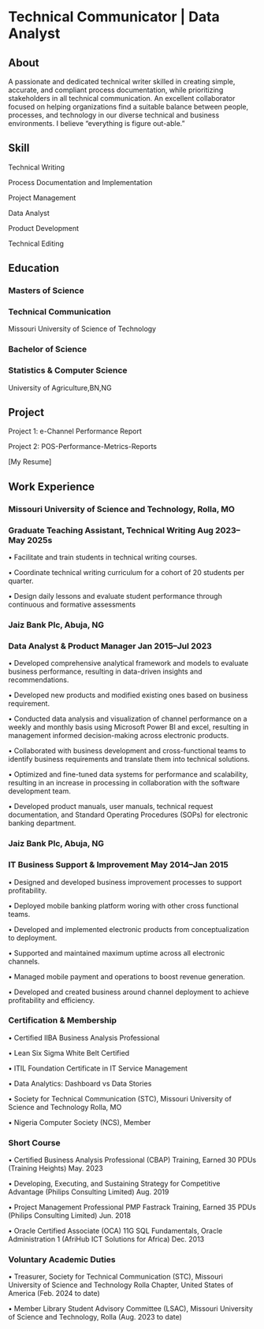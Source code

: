 # Technical Communicator | Data Analyst

## About

A passionate and dedicated technical writer skilled in creating simple, accurate, and compliant process documentation, while prioritizing stakeholders in all technical communication. An excellent collaborator focused on helping organizations find a suitable balance between people, processes, and technology in our diverse technical and business environments. I believe “everything is figure out-able.”

## Skill

Technical Writing

Process Documentation and Implementation

Project Management

Data Analyst

Product Development

Technical Editing

## Education

### Masters of Science

### Technical Communication

Missouri University of Science of Technology

### Bachelor of Science

### Statistics & Computer Science

University of Agriculture,BN,NG

## Project

Project 1: e-Channel Performance Report

Project 2: POS-Performance-Metrics-Reports

[My Resume]

## Work Experience

### Missouri University of Science and Technology, Rolla, MO

### Graduate Teaching Assistant, Technical Writing Aug 2023–May 2025s

• Facilitate and train students in technical writing courses.

• Coordinate technical writing curriculum for a cohort of 20 students per quarter.

• Design daily lessons and evaluate student performance through continuous and formative assessments

### Jaiz Bank Plc, Abuja, NG

### Data Analyst & Product Manager Jan 2015–Jul 2023

• Developed comprehensive analytical framework and models to evaluate business performance, resulting in data-driven insights and recommendations.

• Developed new products and modified existing ones based on business requirement.

• Conducted data analysis and visualization of channel performance on a weekly and monthly basis using Microsoft Power BI and excel, resulting in management informed decision-making across electronic products.

• Collaborated with business development and cross-functional teams to identify business requirements and translate them into technical solutions.

• Optimized and fine-tuned data systems for performance and scalability, resulting in an increase in processing in collaboration with the software development team.

• Developed product manuals, user manuals, technical request documentation, and Standard Operating Procedures (SOPs) for electronic banking department.

### Jaiz Bank Plc, Abuja, NG

### IT Business Support & Improvement May 2014–Jan 2015

• Designed and developed business improvement processes to support profitability.

• Deployed mobile banking platform woring with other cross functional teams.

• Developed and implemented electronic products from conceptualization to deployment.

• Supported and maintained maximum uptime across all electronic channels.

• Managed mobile payment and operations to boost revenue generation.

• Developed and created business around channel deployment to achieve profitability and efficiency.

### Certification & Membership

• Certified IIBA Business Analysis Professional

• Lean Six Sigma White Belt Certified

• ITIL Foundation Certificate in IT Service Management

• Data Analytics: Dashboard vs Data Stories

• Society for Technical Communication (STC), Missouri University of Science and Technology Rolla, MO

• Nigeria Computer Society (NCS), Member

### Short Course

• Certified Business Analysis Professional (CBAP) Training, Earned 30 PDUs (Training Heights) May. 2023

• Developing, Executing, and Sustaining Strategy for Competitive Advantage (Philips Consulting Limited) Aug. 2019

• Project Management Professional PMP Fastrack Training, Earned 35 PDUs (Philips Consulting Limited) Jun. 2018

• Oracle Certified Associate (OCA) 11G SQL Fundamentals, Oracle Administration 1 (AfriHub ICT Solutions for Africa) Dec. 2013

### Voluntary Academic Duties

• Treasurer, Society for Technical Communication (STC), Missouri University of Science and Technology Rolla Chapter, United States of America (Feb. 2024 to date)

• Member Library Student Advisory Committee (LSAC), Missouri University of Science and Technology, Rolla (Aug. 2023 to date)
